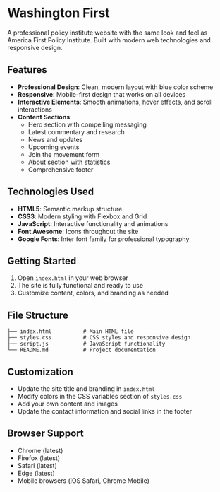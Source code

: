 # Washington First

A professional policy institute website with the same look and feel as America First Policy Institute. Built with modern web technologies and responsive design.

## Features

- **Professional Design**: Clean, modern layout with blue color scheme
- **Responsive**: Mobile-first design that works on all devices
- **Interactive Elements**: Smooth animations, hover effects, and scroll interactions
- **Content Sections**:
  - Hero section with compelling messaging
  - Latest commentary and research
  - News and updates
  - Upcoming events
  - Join the movement form
  - About section with statistics
  - Comprehensive footer

## Technologies Used

- **HTML5**: Semantic markup structure
- **CSS3**: Modern styling with Flexbox and Grid
- **JavaScript**: Interactive functionality and animations
- **Font Awesome**: Icons throughout the site
- **Google Fonts**: Inter font family for professional typography

## Getting Started

1. Open `index.html` in your web browser
2. The site is fully functional and ready to use
3. Customize content, colors, and branding as needed

## File Structure

```
├── index.html          # Main HTML file
├── styles.css          # CSS styles and responsive design
├── script.js           # JavaScript functionality
└── README.md           # Project documentation
```

## Customization

- Update the site title and branding in `index.html`
- Modify colors in the CSS variables section of `styles.css`
- Add your own content and images
- Update the contact information and social links in the footer

## Browser Support

- Chrome (latest)
- Firefox (latest)
- Safari (latest)
- Edge (latest)
- Mobile browsers (iOS Safari, Chrome Mobile)